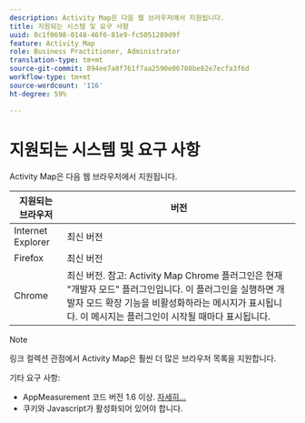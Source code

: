 ```yaml
---
description: Activity Map은 다음 웹 브라우저에서 지원됩니다.
title: 지원되는 시스템 및 요구 사항
uuid: 0c1f0698-0148-46f6-81e9-fc5051289d9f
feature: Activity Map
role: Business Practitioner, Administrator
translation-type: tm+mt
source-git-commit: 894ee7a8f761f7aa2590e06708be82e7ecfa3f6d
workflow-type: tm+mt
source-wordcount: '116'
ht-degree: 59%

---
```



# 지원되는 시스템 및 요구 사항

Activity Map은 다음 웹 브라우저에서 지원됩니다.

| 지원되는 브라우저 | 버전 |
|--- |--- |
| Internet Explorer | 최신 버전 |
| Firefox | 최신 버전 |
| Chrome | 최신 버전. 참고: Activity Map Chrome 플러그인은 현재 &quot;개발자 모드&quot; 플러그인입니다. 이 플러그인을 실행하면 개발자 모드 확장 기능을 비활성화하라는 메시지가 표시됩니다. 이 메시지는 플러그인이 시작될 때마다 표시됩니다. |

>[!NOTE]
>
>링크 컬렉션 관점에서 Activity Map은 훨씬 더 많은 브라우저 목록을 지원합니다.

기타 요구 사항:

* AppMeasurement 코드 버전 1.6 이상. [자세히...](/help/analyze/activity-map/activitymap-getting-started/activitymap-getting-started-admins/activitymap-enable.md)
* 쿠키와 Javascript가 활성화되어 있어야 합니다.

